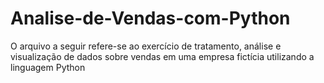 # Analise-de-Vendas-com-Python
O arquivo a seguir refere-se ao exercício de tratamento, análise e visualização de dados sobre vendas  em uma empresa fictícia utilizando a linguagem Python
